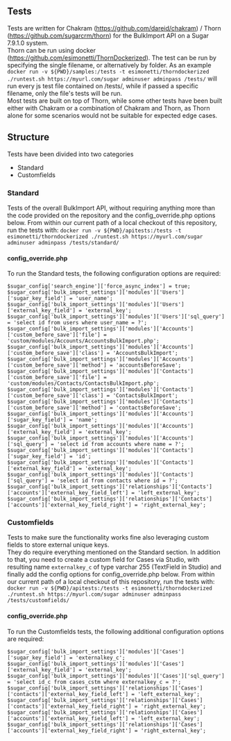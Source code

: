 ## Tests
Tests are written for Chakram (https://github.com/dareid/chakram) / Thorn (https://github.com/sugarcrm/thorn) for the BulkImport API on a Sugar 7.9.1.0 system.<br />
Thorn can be run using docker (https://github.com/esimonetti/ThornDockerized). The test can be run by specifying the single filename, or alternatively by folder.
As an example `docker run -v ${PWD}/samples:/tests -t esimonetti/thorndockerized ./runtest.sh https://myurl.com/sugar adminuser adminpass /tests/` will run every js test file contained on /tests/, while if passed a specific filename, only the file's tests will be run.<br />
Most tests are built on top of Thorn, while some other tests have been built either with Chakram or a combination of Chakram and Thorn, as Thorn alone for some scenarios would not be suitable for expected edge cases.

## Structure
Tests have been divided into two categories
* Standard
* Customfields

### Standard
Tests of the overall BulkImport API, without requiring anything more than the code provided on the repository and the config_override.php options below.
From within our current path of a local checkout of this repository, run the tests with: `docker run -v ${PWD}/apitests:/tests -t esimonetti/thorndockerized ./runtest.sh https://myurl.com/sugar adminuser adminpass /tests/standard/`

#### config_override.php
To run the Standard tests, the following configuration options are required:
```
$sugar_config['search_engine']['force_async_index'] = true;
$sugar_config['bulk_import_settings']['modules']['Users']['sugar_key_field'] = 'user_name';
$sugar_config['bulk_import_settings']['modules']['Users']['external_key_field'] = 'external_key';
$sugar_config['bulk_import_settings']['modules']['Users']['sql_query'] = 'select id from users where user_name = ?';
$sugar_config['bulk_import_settings']['modules']['Accounts']['custom_before_save']['file'] = 'custom/modules/Accounts/AccountsBulkImport.php';
$sugar_config['bulk_import_settings']['modules']['Accounts']['custom_before_save']['class'] = 'AccountsBulkImport';
$sugar_config['bulk_import_settings']['modules']['Accounts']['custom_before_save']['method'] = 'accountsBeforeSave';
$sugar_config['bulk_import_settings']['modules']['Contacts']['custom_before_save']['file'] = 'custom/modules/Contacts/ContactsBulkImport.php';
$sugar_config['bulk_import_settings']['modules']['Contacts']['custom_before_save']['class'] = 'ContactsBulkImport';
$sugar_config['bulk_import_settings']['modules']['Contacts']['custom_before_save']['method'] = 'contactsBeforeSave';
$sugar_config['bulk_import_settings']['modules']['Accounts']['sugar_key_field'] = 'name';
$sugar_config['bulk_import_settings']['modules']['Accounts']['external_key_field'] = 'external_key';
$sugar_config['bulk_import_settings']['modules']['Accounts']['sql_query'] = 'select id from accounts where name = ?';
$sugar_config['bulk_import_settings']['modules']['Contacts']['sugar_key_field'] = 'id';
$sugar_config['bulk_import_settings']['modules']['Contacts']['external_key_field'] = 'external_key';
$sugar_config['bulk_import_settings']['modules']['Contacts']['sql_query'] = 'select id from contacts where id = ?';
$sugar_config['bulk_import_settings']['relationships']['Contacts']['accounts']['external_key_field_left'] = 'left_external_key';
$sugar_config['bulk_import_settings']['relationships']['Contacts']['accounts']['external_key_field_right'] = 'right_external_key';
```

### Customfields
Tests to make sure the functionality works fine also leveraging custom fields to store external unique keys.<br />
They do require everything mentioned on the Standard section. In addition to that, you need to create a custom field for Cases via Studio, with resulting name `externalkey_c` of type varchar 255 (TextField in Studio) and finally add the config options for config_override.php below.
From within our current path of a local checkout of this repository, run the tests with: `docker run -v ${PWD}/apitests:/tests -t esimonetti/thorndockerized ./runtest.sh https://myurl.com/sugar adminuser adminpass /tests/customfields/`

#### config_override.php
To run the Customfields tests, the following additional configuration options are required:
```
$sugar_config['bulk_import_settings']['modules']['Cases']['sugar_key_field'] = 'externalkey_c';
$sugar_config['bulk_import_settings']['modules']['Cases']['external_key_field'] = 'external_key';
$sugar_config['bulk_import_settings']['modules']['Cases']['sql_query'] = 'select id_c from cases_cstm where externalkey_c = ?';
$sugar_config['bulk_import_settings']['relationships']['Cases']['contacts']['external_key_field_left'] = 'left_external_key';
$sugar_config['bulk_import_settings']['relationships']['Cases']['contacts']['external_key_field_right'] = 'right_external_key';
$sugar_config['bulk_import_settings']['relationships']['Cases']['accounts']['external_key_field_left'] = 'left_external_key';
$sugar_config['bulk_import_settings']['relationships']['Cases']['accounts']['external_key_field_right'] = 'right_external_key';
```
